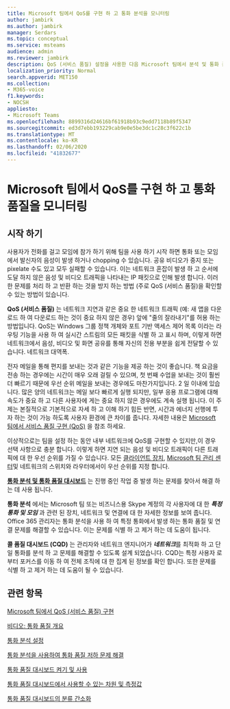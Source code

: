 ```yaml
---
title: Microsoft 팀에서 QoS를 구현 하 고 통화 분석을 모니터링
author: jambirk
ms.author: jambirk
manager: Serdars
ms.topic: conceptual
ms.service: msteams
audience: admin
ms.reviewer: jambirk
description: QoS (서비스 품질) 설정을 사용한 다음 Microsoft 팀에서 분석 및 통화 품질 대시보드를 호출 합니다.
localization_priority: Normal
search.appverid: MET150
ms.collection:
- M365-voice
f1.keywords:
- NOCSH
appliesto:
- Microsoft Teams
ms.openlocfilehash: 8899316d24616bf61918b93c9edd7118b89f5347
ms.sourcegitcommit: ed3d7ebb193229cab9e0e5be3dc1c28c3f622c1b
ms.translationtype: MT
ms.contentlocale: ko-KR
ms.lasthandoff: 02/06/2020
ms.locfileid: "41832677"
---
```

# <a name="implement-qos-and-monitor-call-quality-in-microsoft-teams"></a>Microsoft 팀에서 QoS를 구현 하 고 통화 품질을 모니터링

## <a name="get-started"></a>시작 하기

사용자가 전화를 걸고 모임에 참가 하기 위해 팀을 사용 하기 시작 하면 통화 또는 모임에서 발신자의 음성이 발생 하거나 chopping 수 있습니다. 공유 비디오가 중지 또는 pixelate 수도 있고 모두 실패할 수 있습니다. 이는 네트워크 혼잡이 발생 하 고 순서에 도달 하지 않은 음성 및 비디오 트래픽을 나타내는 IP 패킷으로 인해 발생 합니다. 이러한 문제를 처리 하 고 반환 하는 것을 방지 하는 방법 (주로 QoS (서비스 품질)을 확인할 수 있는 방법이 있습니다.

**QoS (서비스 품질)** 는 네트워크 지연과 같은 중요 한 네트워크 트래픽 (예: 새 앱을 다운로드 하 여 다운로드 하는 것이 중요 하지 않은 경우) 앞에 "줄의 잘라내기"를 허용 하는 방법입니다. QoS는 Windows 그룹 정책 개체와 포트 기반 액세스 제어 목록 이라는 라우팅 기능을 사용 하 여 실시간 스트림의 모든 패킷을 식별 하 고 표시 하며, 이렇게 하면 네트워크에서 음성, 비디오 및 화면 공유를 통해 자신의 전용 부분을 쉽게 전달할 수 있습니다. 네트워크 대역폭.

 전자 메일을 통해 편지를 보내는 것과 같은 기능을 제공 하는 것이 좋습니다. 책 요금을 전송 하는 경우에는 시간이 매우 오래 걸릴 수 있으며, 첫 번째 수업을 보내는 것이 훨씬 더 빠르기 때문에 우선 순위 메일을 보내는 경우에도 마찬가지입니다. 2 일 이내에 있습니다. 많은 양의 네트워크는 메일 보다 빠르게 실행 되지만, 일부 응용 프로그램에 대해 속도가 중요 하 고 다른 사용자에 게는 중요 하지 않은 경우에도 계속 실행 됩니다. 이 주제는 본질적으로 기본적으로 자세 하 고 이해 하기 힘든 반면, 시간과 에너지 선행에 투자 하는 것이 가능 하도록 사용자 환경에 큰 차이를 줍니다. 자세한 내용은 [Microsoft 팀에서 서비스 품질 구현 (QoS)](QoS-in-Teams.md) 을 참조 하세요.

이상적으로는 팀을 설정 하는 동안 내부 네트워크에 QoS를 구현할 수 있지만,이 경우 선택 사항으로 충분 합니다. 이렇게 하면 지연 되는 음성 및 비디오 트래픽이 다른 트래픽에 대 한 우선 순위를 가질 수 있습니다. 모든 [클라이언트 장치](QoS-in-Teams-clients.md), [Microsoft 팀 관리 센터](meeting-settings-in-teams.md#set-how-you-want-to-handle-real-time-media-traffic-for-teams-meetings)및 네트워크의 스위치와 라우터에서이 우선 순위를 지정 합니다.

[**통화 분석 및 통화 품질 대시보드**](difference-between-call-analytics-and-call-quality-dashboard.md) 는 진행 중인 작업 중 발생 하는 문제를 찾아서 해결 하는 데 사용 됩니다.  

**통화 분석** 에서는 Microsoft 팀 또는 비즈니스용 Skype 계정의 각 사용자에 대 한 ***특정 통화 및 모임*** 과 관련 된 장치, 네트워크 및 연결에 대 한 자세한 정보를 보여 줍니다. Office 365 관리자는 통화 분석을 사용 하 여 특정 통화에서 발생 하는 통화 품질 및 연결 문제를 해결할 수 있습니다. 이는 문제를 식별 하 고 제거 하는 데 도움이 됩니다.

**콜 품질 대시보드 (CQD)** 는 관리자와 네트워크 엔지니어가 ***네트워크***를 최적화 하 고 단일 통화를 분석 하 고 문제를 해결할 수 있도록 설계 되었습니다. CQD는 특정 사용자 로부터 포커스를 이동 하 여 전체 조직에 대 한 집계 된 정보를 확인 합니다. 또한 문제를 식별 하 고 제거 하는 데 도움이 될 수 있습니다.

## <a name="related-topics"></a>관련 항목

[Microsoft 팀에서 QoS (서비스 품질) 구현](QoS-in-Teams.md)

[비디오: 통화 품질 개요](https://aka.ms/teams-quality)

[통화 분석 설정](set-up-call-analytics.md)

[통화 분석을 사용하여 통화 품질 저하 문제 해결](use-call-analytics-to-troubleshoot-poor-call-quality.md)

[통화 품질 대시보드 켜기 및 사용](turning-on-and-using-call-quality-dashboard.md)

[통화 품질 대시보드에서 사용할 수 있는 차원 및 측정값](dimensions-and-measures-available-in-call-quality-dashboard.md)

[통화 품질 대시보드의 분류 간소화](stream-classification-in-call-quality-dashboard.md)
